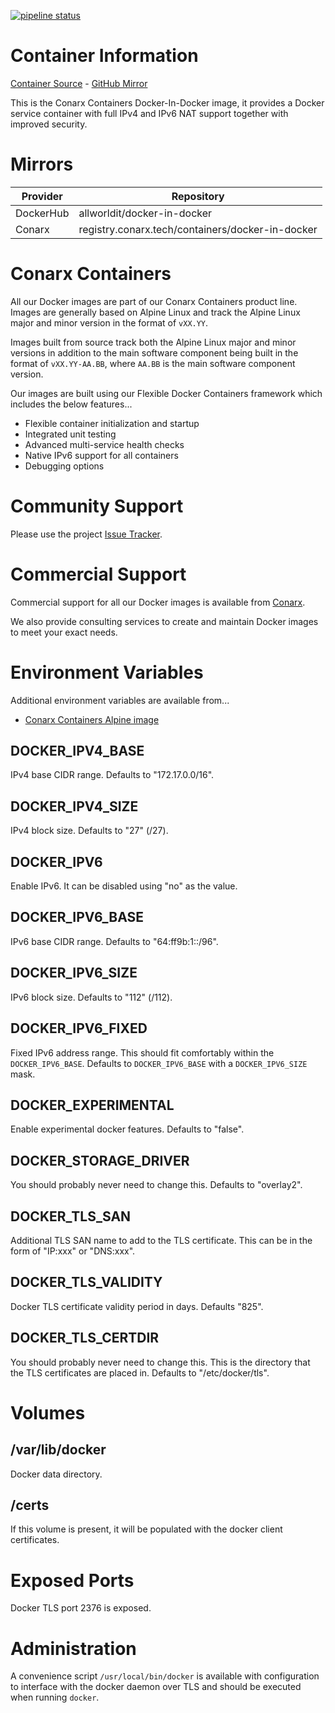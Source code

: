 [![pipeline status](https://gitlab.conarx.tech/containers/docker-in-docker/badges/main/pipeline.svg)](https://gitlab.conarx.tech/containers/docker-in-docker/-/commits/main)

# Container Information

[Container Source](https://gitlab.conarx.tech/containers/docker-in-docker) - [GitHub Mirror](https://github.com/AllWorldIT/containers-docker-in-docker)

This is the Conarx Containers Docker-In-Docker image, it provides a Docker service container with full IPv4 and IPv6 NAT support
together with improved security.



# Mirrors

|  Provider  |  Repository                                      |
|------------|--------------------------------------------------|
| DockerHub  | allworldit/docker-in-docker                      |
| Conarx     | registry.conarx.tech/containers/docker-in-docker |



# Conarx Containers

All our Docker images are part of our Conarx Containers product line. Images are generally based on Alpine Linux and track the
Alpine Linux major and minor version in the format of `vXX.YY`.

Images built from source track both the Alpine Linux major and minor versions in addition to the main software component being
built in the format of `vXX.YY-AA.BB`, where `AA.BB` is the main software component version.

Our images are built using our Flexible Docker Containers framework which includes the below features...

- Flexible container initialization and startup
- Integrated unit testing
- Advanced multi-service health checks
- Native IPv6 support for all containers
- Debugging options



# Community Support

Please use the project [Issue Tracker](https://gitlab.conarx.tech/containers/docker-in-docker/-/issues).



# Commercial Support

Commercial support for all our Docker images is available from [Conarx](https://conarx.tech).

We also provide consulting services to create and maintain Docker images to meet your exact needs.



# Environment Variables

Additional environment variables are available from...
* [Conarx Containers Alpine image](https://gitlab.conarx.tech/containers/alpine)


## DOCKER_IPV4_BASE

IPv4 base CIDR range. Defaults to "172.17.0.0/16".


## DOCKER_IPV4_SIZE

IPv4 block size. Defaults to "27" (/27).


## DOCKER_IPV6

Enable IPv6. It can be disabled using "no" as the value.


## DOCKER_IPV6_BASE

IPv6 base CIDR range. Defaults to "64:ff9b:1::/96".


## DOCKER_IPV6_SIZE

IPv6 block size. Defaults to "112" (/112).


## DOCKER_IPV6_FIXED

Fixed IPv6 address range. This should fit comfortably within the `DOCKER_IPV6_BASE`. Defaults to `DOCKER_IPV6_BASE` with a
`DOCKER_IPV6_SIZE` mask.


## DOCKER_EXPERIMENTAL

Enable experimental docker features. Defaults to "false".


## DOCKER_STORAGE_DRIVER

You should probably never need to change this. Defaults to "overlay2".


## DOCKER_TLS_SAN

Additional TLS SAN name to add to the TLS certificate. This can be in the form of "IP:xxx" or "DNS:xxx".


## DOCKER_TLS_VALIDITY

Docker TLS certificate validity period in days. Defaults "825".


## DOCKER_TLS_CERTDIR

You should probably never need to change this. This is the directory that the TLS certificates are placed in. Defaults to "/etc/docker/tls".



# Volumes


## /var/lib/docker

Docker data directory.


## /certs

If this volume is present, it will be populated with the docker client certificates.



# Exposed Ports

Docker TLS port 2376 is exposed.



# Administration

A convenience script `/usr/local/bin/docker` is available with configuration to interface with the docker daemon over TLS and
should be executed when running `docker`.
